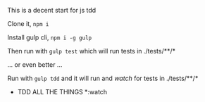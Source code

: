This is a decent start for js tdd

Clone it, 
`npm i`

Install gulp cli,
`npm i -g gulp`

Then run with `gulp test` which will run tests in ./tests/**/*

... or even better ...

Run with `gulp tdd` and it will run and *watch* for tests in ./tests/**/*

* TDD ALL THE THINGS *:watch